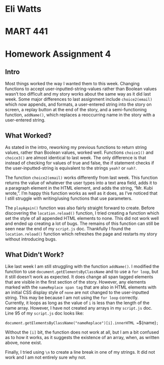 # Eli Watts
# MART 441
# Homework Assignment 4

## Intro

Most things worked the way I wanted them to this week. Changing functions to accept user-inputted-string-values rather than Boolean values wasn’t too difficult and my story works about the same way as it did last week. Some major differences to last assignment include `choice2(email)` which now appends, and formats, a user-entered string into the story on screen, a replay button at the end of the story, and a semi-functioning function, `addName()`, which replaces a reoccurring name in the story with a user-entered string.

## What Worked?

As stated in the intro, reworking my previous functions to return string values, rather than Boolean values, worked well. Functions `choice1()` and `choice3()` are almost identical to last week. The only difference is that instead of checking for values of true and false, the if statement checks if the user-inputted-string is equivalent to the strings `yeah?` or `nah?`.

The function `choice2(email)` works differently from last week. This function returns the value of whatever the user types into a text area field, adds it to a paragraph element in the HTML element, and adds the string, “Mr. Kubi wrote,”. I’m happy this function works as well as it does, as I’ve noticed that I still struggle with writing/using functions that use parameters.

The `playAgain()` function was also fairly straight forward to create. Before discovering the `location.reload()` function, I tried creating a function which set the style of all appended HTML elements to none. This did not work well and ended up creating a lot of bugs. The remains of this function can still be seen near the end of my `script.js` doc. Thankfully I found the `location.reload()` function which refreshes the page and restarts my story without introducing bugs.


## What Didn’t Work?

Like last week I am still struggling with the function `addName()`. I modified the function to use `document.getElementsByClassName` and to use a `for loop`, but it still doesn’t work as expected. It does change all span tagged elements that are visible in the first section of the story. However, any elements marked with the `nameReplace span tag` that are also in HTML elements with an initial CSS display style of `none` are not changed to the user-inputted string. This may be because I am not using the `for loop` correctly. Currently, it loops as long as the value of `i` is less than the length of the name array. However, I have not created any arrays in my `script.js` doc. Line 95 of my `script.js` doc looks like:

` document.getElementsByClassName("nameReplace")[i].innerHTML = `${name}`;`

Without the `[i]` bit, the function does not work at all, but I am a bit confused as to how it works, as it suggests the existence of an array, when, as written above, none exist.

Finally, I tried using `\n` to create a line break in one of my strings. It did not work and I am not entirely sure why not.
